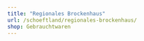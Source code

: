 ```yaml
---
title: "Regionales Brockenhaus"
url: /schoeftland/regionales-brockenhaus/
shop: Gebrauchtwaren
---
```


